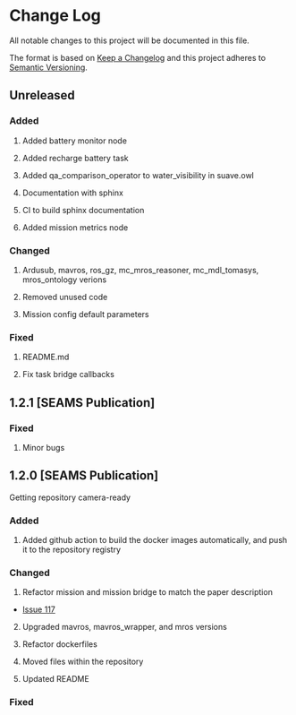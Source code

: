 
# Change Log
All notable changes to this project will be documented in this file.

The format is based on [Keep a Changelog](http://keepachangelog.com/)
and this project adheres to [Semantic Versioning](http://semver.org/).

## Unreleased

### Added

1. Added battery monitor node

2. Added recharge battery task

3. Added qa_comparison_operator to water_visibility in suave.owl

4. Documentation with sphinx

5. CI to build sphinx documentation

6. Added mission metrics node

### Changed

1. Ardusub, mavros, ros_gz, mc_mros_reasoner, mc_mdl_tomasys, mros_ontology verions

2. Removed unused code

3. Mission config default parameters


### Fixed

1. README.md

2. Fix task bridge callbacks

## 1.2.1 [SEAMS Publication]

### Fixed

1. Minor bugs

## 1.2.0 [SEAMS Publication]

Getting repository camera-ready

### Added

1. Added github action to build the docker images automatically, and push it to the repository registry

### Changed

1. Refactor mission and mission bridge to match the paper description
  * [Issue 117](https://github.com/kas-lab/suave/issues/117)


2. Upgraded mavros, mavros_wrapper, and mros versions

3. Refactor dockerfiles

4. Moved files within the repository

5. Updated README

### Fixed

